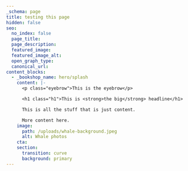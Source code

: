 ```yaml
---
_schema: page
title: testing this page
hidden: false
seo:
  no_index: false
  page_title:
  page_description:
  featured_image:
  featured_image_alt:
  open_graph_type:
  canonical_url:
content_blocks:
  - _bookshop_name: hero/splash
    content: |-
      <p class="eyebrow">This is the eyebrow</p>

      <h1 class="h1">This is <strong>the big</strong> headline</h1>

      This is all the stuff that is just content.

      More content here.
    image:
      path: /uploads/whale-background.jpeg
      alt: Whale photos
    cta:
    section:
      transition: curve
      background: primary
---
```


